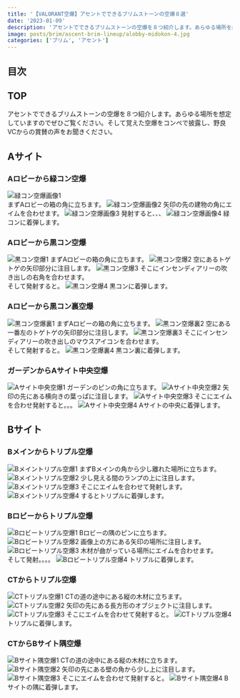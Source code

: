 ```yaml
---
title: '【VALORANT空爆】アセントでできるブリムストーンの空爆８選'
date: '2023-01-09'
description: 'アセントでできるブリムストーンの空爆を８つ紹介します。あらゆる場所を想定していますのでぜひご覧ください。そして覚えた空爆をコンペで披露し、野良VCからの賞賛の声をお聞きください。'
image: posts/brim/ascent-brim-lineup/alobby-midokon-4.jpg
categories: ['ブリム', 'アセント']
---
```

## 目次

## TOP
アセントでできるブリムストーンの空爆を８つ紹介します。あらゆる場所を想定していますのでぜひご覧ください。そして覚えた空爆をコンペで披露し、野良VCからの賞賛の声をお聞きください。
## Aサイト
### Aロビーから緑コン空爆
![緑コン空爆画像1](https://valorant-kayakuko.com/posts/brim/ascent-brim-lineup/alobby-midokon-1.jpg)  
まずAロビーの箱の角に立ちます。
![緑コン空爆画像2](https://valorant-kayakuko.com/posts/brim/ascent-brim-lineup/alobby-midokon-2.jpg)
矢印の先の建物の角にエイムを合わせます。
![緑コン空爆画像3](https://valorant-kayakuko.com/posts/brim/ascent-brim-lineup/alobby-midokon-3.jpg)
発射すると、、、
![緑コン空爆画像4](https://valorant-kayakuko.com/posts/brim/ascent-brim-lineup/alobby-midokon-4.jpg)
緑コンに着弾します。
### Aロビーから黒コン空爆
![黒コン空爆1](https://valorant-kayakuko.com/posts/brim/ascent-brim-lineup/alobby-kurokon-1.jpg)
まずAロビーの箱の角に立ちます。
![黒コン空爆2](https://valorant-kayakuko.com/posts/brim/ascent-brim-lineup/alobby-kurokon-2.jpg)
空にあるトゲトゲの矢印部分に注目します。
![黒コン空爆3](https://valorant-kayakuko.com/posts/brim/ascent-brim-lineup/alobby-kurokon-3.jpg)
そこにインセンディアリーの吹き出しの右角を合わせます。  
そして発射すると。
![黒コン空爆4](https://valorant-kayakuko.com/posts/brim/ascent-brim-lineup/alobby-kurokon-4.jpg)
黒コンに着弾します。

### Aロビーから黒コン裏空爆
![黒コン空爆裏1](https://valorant-kayakuko.com/posts/brim/ascent-brim-lineup/alobby-kurokonura-1.jpg)
まずAロビーの箱の角に立ちます。
![黒コン空爆裏2](https://valorant-kayakuko.com/posts/brim/ascent-brim-lineup/alobby-kurokonura-2.jpg)
空にある一番左のトゲトゲの矢印部分に注目します。
![黒コン空爆裏3](https://valorant-kayakuko.com/posts/brim/ascent-brim-lineup/alobby-kurokonura-3.jpg)
そこにインセンディアリーの吹き出しのマウスアイコンを合わせます。  
そして発射すると。
![黒コン空爆裏4](https://valorant-kayakuko.com/posts/brim/ascent-brim-lineup/alobby-kurokonura-4.jpg)
黒コン裏に着弾します。

### ガーデンからAサイト中央空爆
![Aサイト中央空爆1](https://valorant-kayakuko.com/posts/brim/ascent-brim-lineup/garden-midokon-1.jpg)
ガーデンのピンの角に立ちます。
![Aサイト中央空爆2](https://valorant-kayakuko.com/posts/brim/ascent-brim-lineup/garden-midokon-2.jpg)
矢印の先にある横向きの葉っぱに注目します。
![Aサイト中央空爆3](https://valorant-kayakuko.com/posts/brim/ascent-brim-lineup/garden-midokon-3.jpg)
そこにエイムを合わせ発射すると。。。
![Aサイト中央空爆4](https://valorant-kayakuko.com/posts/brim/ascent-brim-lineup/garden-midokon-4.jpg)
Aサイトの中央に着弾します。

## Bサイト

### Bメインからトリプル空爆
![Bメイントリプル空爆1](https://valorant-kayakuko.com/posts/brim/ascent-brim-lineup/bmain-bhako-1.jpg)
まずBメインの角から少し離れた場所に立ちます。
![Bメイントリプル空爆2](https://valorant-kayakuko.com/posts/brim/ascent-brim-lineup/bmain-bhako-2.jpg)
少し見える間のランプの上に注目します。
![Bメイントリプル空爆3](https://valorant-kayakuko.com/posts/brim/ascent-brim-lineup/bmain-bhako-3.jpg)
そこにエイムを合わせて発射します。
![Bメイントリプル空爆4](https://valorant-kayakuko.com/posts/brim/ascent-brim-lineup/bmain-bhako-4.jpg)
するとトリプルに着弾します。

### Bロビーからトリプル空爆
![Bロビートリプル空爆1](https://valorant-kayakuko.com/posts/brim/ascent-brim-lineup/blobby-bhako-1.jpg)
Bロビーの隅のピンに立ちます。
![Bロビートリプル空爆2](https://valorant-kayakuko.com/posts/brim/ascent-brim-lineup/blobby-bhako-2.jpg)
画像上の方にある矢印の場所に注目します。
![Bロビートリプル空爆3](https://valorant-kayakuko.com/posts/brim/ascent-brim-lineup/blobby-bhako-3.jpg)
木材が曲がっている場所にエイムを合わせます。  
そして発射。。。。
![Bロビートリプル空爆4](https://valorant-kayakuko.com/posts/brim/ascent-brim-lineup/blobby-bhako-4.jpg)
トリプルに着弾します。

### CTからトリプル空爆
![CTトリプル空爆1](https://valorant-kayakuko.com/posts/brim/ascent-brim-lineup/bct-bhako-1.jpg)
CTの道の途中にある縦の木材に立ちます。
![CTトリプル空爆2](https://valorant-kayakuko.com/posts/brim/ascent-brim-lineup/bct-bhako-2.jpg)
矢印の先にある長方形のオブジェクトに注目します。
![CTトリプル空爆3](https://valorant-kayakuko.com/posts/brim/ascent-brim-lineup/bct-bhako-3.jpg)
そこにエイムを合わせて発射すると。
![CTトリプル空爆4](https://valorant-kayakuko.com/posts/brim/ascent-brim-lineup/bct-bhako-4.jpg)
トリプルに着弾します。

### CTからBサイト隅空爆
![Bサイト隅空爆1](https://valorant-kayakuko.com/posts/brim/ascent-brim-lineup/bct-bhazi-1.jpg)
CTの道の途中にある縦の木材に立ちます。
![Bサイト隅空爆2](https://valorant-kayakuko.com/posts/brim/ascent-brim-lineup/bct-bhazi-2.jpg)
矢印の先にある壁の角から少し上に注目します。
![Bサイト隅空爆3](https://valorant-kayakuko.com/posts/brim/ascent-brim-lineup/bct-bhazi-3.jpg)
そこにエイムを合わせて発射すると。
![Bサイト隅空爆4](https://valorant-kayakuko.com/posts/brim/ascent-brim-lineup/bct-bhazi-4.jpg)
Bサイトの隅に着弾します。


